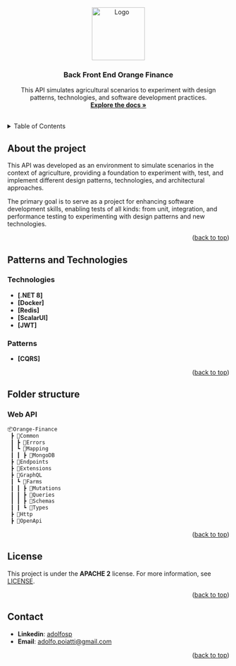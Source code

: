 <a id="readme-top"></a>
<br />
<div align="center">
  <a href="https://github.com/adolfosp/Back-Front-End-Orange-Finance">
    <img src="https://github.com/user-attachments/assets/b87ab837-de13-47ef-88a1-a2ac5bf056ea" alt="Logo" width="120" height="120">
  </a>

  <h3 align="center">Back Front End Orange Finance</h3>

  <p align="center">
    This API simulates agricultural scenarios to experiment with design patterns, technologies, and software development practices.
    <br />
    <a href="https://github.com/adolfosp/Back-Front-End-Orange-Finance"><strong>Explore the docs »</strong></a>
    <br />
    <br />
  </p>
</div>

<details>
  <summary>Table of Contents</summary>
  <ol>
    <li>
      <a href="#about-the-project">About The Project</a>
    </li>
    <li><a href="#patterns-and-technologies">Patterns and Technologies</a></li>
    <li><a href="#folder-structure">Folder structure</a></li>
    <li><a href="#license">License</a></li>
    <li><a href="#contact">Contact</a></li>
  </ol>
</details>

## About the project

This API was developed as an environment to simulate scenarios in the context of agriculture, providing a foundation to experiment with, test, and implement different design patterns, technologies, and architectural approaches.

The primary goal is to serve as a project for enhancing software development skills, enabling tests of all kinds: from unit, integration, and performance testing to experimenting with design patterns and new technologies.

<p align="right">(<a href="#readme-top">back to top</a>)</p>

## Patterns and Technologies 
### Technologies

- **[.NET 8]** 
- **[Docker]** 
- **[Redis]**
- **[ScalarUI]**
- **[JWT]**

### Patterns
- **[CQRS]**

<p align="right">(<a href="#readme-top">back to top</a>)</p>

## Folder structure

### Web API
```bash
📦Orange-Finance
 ┣ 📂Common
 ┃ ┣ 📂Errors
 ┃ ┗ 📂Mapping
 ┃ ┃ ┣ 📂MongoDB
 ┣ 📂Endpoints
 ┣ 📂Extensions
 ┣ 📂GraphQL
 ┃ ┗ 📂Farms
 ┃ ┃ ┣ 📂Mutations
 ┃ ┃ ┣ 📂Queries
 ┃ ┃ ┣ 📂Schemas
 ┃ ┃ ┗ 📂Types
 ┣ 📂Http
 ┣ 📂OpenApi

```

<p align="right">(<a href="#readme-top">back to top</a>)</p>

## License

This project is under the **APACHE 2** license. For more information, see [LICENSE](/LICENSE).

<p align="right">(<a href="#readme-top">back to top</a>)</p>

## Contact

- **Linkedin**: [adolfosp](https://www.linkedin.com/in/adolfosp/)
- **Email**: [adolfo.poiatti@gmail.com](mailto:adolfo.poiatti@gmail.com)

<p align="right">(<a href="#readme-top">back to top</a>)</p>

